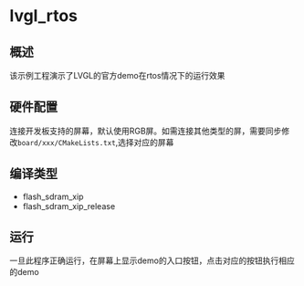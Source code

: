 # lvgl_rtos

## 概述

该示例工程演示了LVGL的官方demo在rtos情况下的运行效果

## 硬件配置

连接开发板支持的屏幕，默认使用RGB屏。如需连接其他类型的屏，需要同步修改`board/xxx/CMakeLists.txt`,选择对应的屏幕

## 编译类型

- flash_sdram_xip
- flash_sdram_xip_release

## 运行

一旦此程序正确运行，在屏幕上显示demo的入口按钮，点击对应的按钮执行相应的demo

